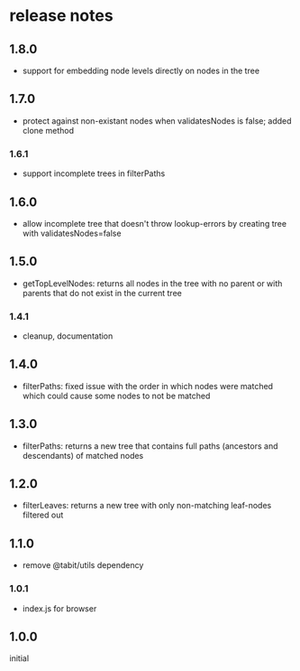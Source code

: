 # release notes

## 1.8.0
* support for embedding node levels directly on nodes in the tree

## 1.7.0
* protect against non-existant nodes when validatesNodes is false; added clone method

### 1.6.1
* support incomplete trees in filterPaths

## 1.6.0
* allow incomplete tree that doesn't throw lookup-errors by creating tree with validatesNodes=false

## 1.5.0
* getTopLevelNodes: returns all nodes in the tree with no parent or with parents that do not exist in the current tree

### 1.4.1
* cleanup, documentation

## 1.4.0
* filterPaths: fixed issue with the order in which nodes were matched which could cause some nodes to not be matched

## 1.3.0
* filterPaths: returns a new tree that contains full paths (ancestors and descendants) of matched nodes

## 1.2.0
* filterLeaves: returns a new tree with only non-matching leaf-nodes filtered out

## 1.1.0
* remove @tabit/utils dependency

### 1.0.1
* index.js for browser

## 1.0.0
initial
